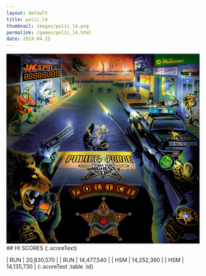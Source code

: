 ```yaml
---
layout: default
title: polic_l4
thumbnail: images/polic_l4.png
permalink: /games/polic_l4.html
date: 2024-04-25
---
```


<img src="../images/polic_l4.png" class="gameThumbnail img-fluid mx-auto align-middle">
## HI SCORES
{:.scoreText}

| RUN | 20,830,570 | 
| RUN | 14,477,540 | 
| HSM | 14,252,390 | 
| HSM | 14,135,730 | 
{:.scoreText .table .td}
